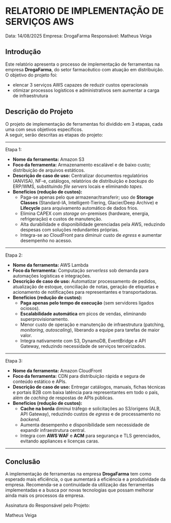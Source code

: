 # RELATORIO DE IMPLEMENTAÇÃO DE SERVIÇOS AWS

Data: 14/08/2025
Empresa: DrogaFarma
Responsável: Matheus Veiga

## Introdução
Este relatório apresenta o processo de implementação de ferramentas na empresa **DrogaFarma**, do setor farmacêutico com atuação em distribuição.  
O objetivo do projeto foi:
* elencar 3 serviços AWS capazes de reduzir custos operacionais
* otimizar processos logísticos e administrativos sem aumentar a carga de infraestrutura

## Descrição do Projeto
O projeto de implementação de ferramentas foi dividido em 3 etapas, cada uma com seus objetivos específicos.  
A seguir, serão descritas as etapas do projeto:

---

Etapa 1:  
- **Nome da ferramenta:** Amazon S3  
- **Foco da ferramenta:** Armazenamento escalável e de baixo custo; distribuição de arquivos estáticos.  
- **Descrição de caso de uso:** Centralizar documentos regulatórios (ANVISA), NF-e, catálogos, relatórios de distribuição e *backups* do ERP/WMS, substituindo *file servers* locais e eliminando *tapes*.  
- **Benefícios (redução de custos):**
  - Paga-se apenas pelo que armazenar/transferir; uso de **Storage Classes** (Standard-IA, Intelligent-Tiering, Glacier/Deep Archive) e **Lifecycle** para arquivamento automático de dados frios.  
  - Elimina CAPEX com *storage* on-premises (hardware, energia, refrigeração) e custos de manutenção.  
  - Alta durabilidade e disponibilidade gerenciadas pela AWS, reduzindo despesas com soluções redundantes próprias.  
  - Integra-se ao CloudFront para diminuir custo de *egress* e aumentar desempenho no acesso.

---

Etapa 2:  
- **Nome da ferramenta:** AWS Lambda  
- **Foco da ferramenta:** Computação *serverless* sob demanda para automações logísticas e integrações.  
- **Descrição de caso de uso:** Automatizar processamento de pedidos, atualização de estoque, conciliação de notas, geração de etiquetas e acionamento de notificações para representantes e transportadoras.  
- **Benefícios (redução de custos):**
  - **Paga apenas pelo tempo de execução** (sem servidores ligados ociosos).  
  - **Escalabilidade automática** em picos de vendas, eliminando superprovisionamento.  
  - Menor custo de operação e manutenção de infraestrutura (patching, *monitoring*, *autoscaling*), liberando a equipe para tarefas de maior valor.  
  - Integra nativamente com S3, DynamoDB, EventBridge e API Gateway, reduzindo necessidade de serviços terceirizados.

---

Etapa 3:  
- **Nome da ferramenta:** Amazon CloudFront  
- **Foco da ferramenta:** CDN para distribuição rápida e segura de conteúdo estático e APIs.  
- **Descrição de caso de uso:** Entregar catálogos, manuais, fichas técnicas e portais B2B com baixa latência para representantes em todo o país, além de *caching* de respostas de APIs públicas.  
- **Benefícios (redução de custos):**
  - **Cache na borda** diminui tráfego e solicitações ao S3/origens (ALB, API Gateway), reduzindo custos de *egress* e de processamento no *backend*.  
  - Aumenta desempenho e disponibilidade sem necessidade de expandir infraestrutura central.  
  - Integra com **AWS WAF** e **ACM** para segurança e TLS gerenciados, evitando appliances e licenças caras.

---

## Conclusão
A implementação de ferramentas na empresa **DrogaFarma** tem como esperado mais eficiência, o que aumentará a eficiência e a produtividade da empresa. Recomenda-se a continuidade da utilização das ferramentas implementadas e a busca por novas tecnologias que possam melhorar ainda mais os processos da empresa.


Assinatura do Responsável pelo Projeto:

Matheus Veiga
